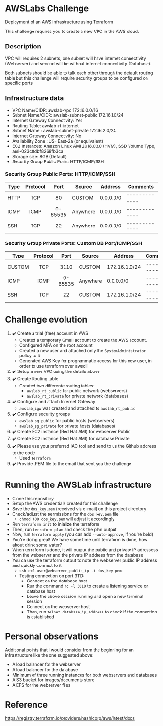# AWSLabs Challenge
Deployment of an AWS infrastructure using Terraform

This challenge requires you to create a new VPC in the AWS cloud.

## Description
VPC will requires 2 subnets, one subnet will have internet connectivity (Webserver) and second will be without internet
connectivity (Database).

Both subnets should be able to talk each other through the default routing table but this challenge will require security groups to be configured on specific ports.

## Infrastructure data
- VPC Name/CIDR: awslab-vpc 172.16.0.0/16
- Subnet Name/CIDR: awslab-subnet-public 172.16.1.0/24
- Internet Gateway Connectivity: Yes
- Routing Table: awslab-rt-internet
- Subnet Name : awslab-subnet-private 172.16.2.0/24
- Internet Gateway Connectivity: No
- Availability Zone : US- East-2a (or equivalent)
- EC2 Instances: Amazon Linux AMI 2018.03.0 (HVM), SSD Volume Type, ami-023c8dbf8268fb3ca
- Storage size: 8GB (Default)
- Security Group Public Ports: HTTP/ICMP/SSH

### Security Group Public Ports: HTTP/ICMP/SSH
| Type          | Protocol      | Port    | Source        | Address       | Comments      |
| ------------- |:-------------:|:-------:| ------------- | ------------- | ------------- |
| HTTP          | TCP           | 80      | CUSTOM        | 0.0.0.0/0     | ------------- |
| ICMP          | ICMP          | 0-65535 | Anywhere      | 0.0.0.0/0     | ------------- |
| SSH           | TCP           | 22      | Anywhere      | 0.0.0.0/0     | ------------- |

### Security Group Private Ports: Custom DB Port/ICMP/SSH
| Type          | Protocol      | Port    | Source        | Address       | Comments      |
| ------------- |:-------------:|:-------:| ------------- | ------------- | ------------- |
| CUSTOM        | TCP           | 3110    | CUSTOM        | 172.16.1.0/24 | ------------- |
| ICMP          | ICMP          | 0-65535 | Anywhere      | 0.0.0.0/0     | ------------- |
| SSH           | TCP           | 22      | CUSTOM        | 172.16.1.0/24 | ------------- |

# Challenge evolution

1. ✔️ Create a trial (free) account in AWS 
    - Created a temporary Gmail account to create the AWS account.
    - Configured MFA on the root account
    - Created a new user and attached only the `SystemAdministrator` policy to it
    - Generated AWS Key for programmatic access for this new user, in order to use terraform over awscli
2. ✔️ Setup a new VPC using the details above
3. ✔️ Create Routing table
    - Created two differente routing tables:
        - `awslab_rt_public` for public network (webservers)
        - `awslab_rt_private` for private network (databases)
4. ✔️ Configure and attach Internet Gateway
    - `awslab_igw` was created and attached to `awslab_rt_public`
5. ✔️ Configure security groups
    - `awslab_sg_public` for public hosts (webservers)
    - `awslab_sg_private` for private hosts (databases)
6. ✔️ Create EC2 instance (Red Hat AMI) for webserver Public
7. ✔️ Create EC2 instance (Red Hat AMI) for database Private
8. ✔️ Please use your preferred IAC tool and send to us the Github address to the code
    - Used `Terraform`
9. ✔️ Provide .PEM file to the email that sent you the challenge

# Running the AWSLab infrastructure
- Clone this repository
- Setup the AWS credentials created for this challenge
- Save the `dos_key.pem` (received via e-mail) on this project directory
- Check/adjust the permissions for the `dos_key.pem` file
    - `chmod 400 dos_key.pem` will adjust it accordingly
- Run `terraform init` to inialize the terraform
- Then, run `terraform plan` and check the plan output
- Now, run `terraform apply` (you can add `--auto-approve`, if you're bold)
- You're doing great! We have some time until terraform is done, how about drink some water?
- When terraform is done, it will output the public and private IP adressess from the webserver and the private IP address from the database
- You ca use the terraform output to note the webserver public IP address and quickly connect to it
    - `ssh ec2-user@webserver_public_ip -i dos_key.pem`
    - Testing connection on port 3110:
        - Connect on the database host 
        - Run the command `nc -l 3110` to create a listening service on database host
        - Leave the above session running and open a new terminal session
        - Connect on the webserver host
        - Then, run `telnet database_ip_address` to check if the connection is established

# Personal observations
Additional points that I would consider from the beginning for an infrastructure like the one suggested above:
- A load balancer for the webserver
- A load balancer for the database
- Minimum of three running instances for both webservers and databases
- A S3 bucket for images/documents store
- A EFS for the webserver files

# Reference
https://registry.terraform.io/providers/hashicorp/aws/latest/docs